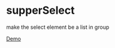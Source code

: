 # supperSelect
make the select element be a list in group

[Demo](http://htmlpreview.github.io/?https://github.com/jhao/supperSelect/blob/master/test/index.html)